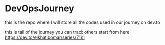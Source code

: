 # DevOpsJourney
this is the repo where I will store all the codes used in our journey on dev.to

this is tail of the journey you can track others start from here https://dev.to/elkhatibomar/series/7181
